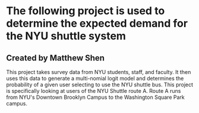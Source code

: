 # The following project is used to determine the expected demand for the NYU shuttle system

## Created by Matthew Shen
This project takes survey data from NYU students, staff, and faculty. It then uses this data to generate a multi-nomial logit model and determines the probability of a given user selecting to use the NYU shuttle bus. This project is specifically looking at users of the NYU Shuttle route A. Route A runs from NYU's Downtown Brooklyn Campus to the Washington Square Park campus.
 
